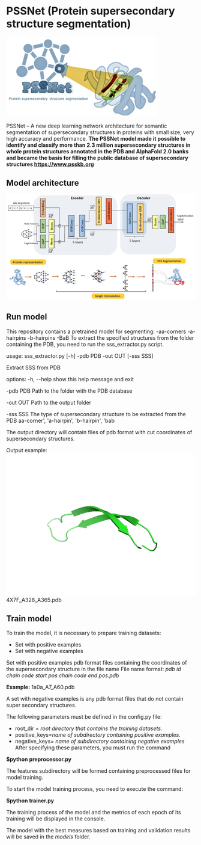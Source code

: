 # PSSNet (Protein supersecondary structure segmentation) 
![alt text](https://github.com/Denis21800/PSSNet/blob/master/Logo/pssnet.png)


PSSNet – A new deep learning network architecture for semantic segmentation of supersecondary structures in proteins with small size, very high accuracy and performance.
**The PSSNet model made it possible to identify and classify more than 2.3 million supersecondary structures in whole protein structures annotated in the PDB and AlphaFold 2.0 banks and became the basis for filling the public database of supersecondary structures https://www.psskb.org**
## Model architecture

![alt text](https://github.com/Denis21800/PSSNet/blob/master/Logo/arcitecture.png)


## Run model
This repository contains a pretrained model for segmenting: 
-aa-corners
-a-hairpins 
-b-hairpins
-BaB
To extract the specified structures from the folder containing the PDB, you need to run the sss_extractor.py script.

usage: sss_extractor.py [-h] -pdb PDB -out OUT [-sss SSS]

Extract SSS from PDB

options:
-h, --help  show this help message and exit

-pdb PDB    Path to the folder with the PDB database

-out OUT    Path to the output folder

-sss SSS    The type of supersecondary structure to be extracted from the
              PDB aa-corner', 'a-hairpin', 'b-hairpin', 'bab

The output directory will contain files of pdb format with cut coordinates of supersecondary structures.

Output example:
![alt text](https://github.com/Denis21800/PSSNet/blob/master/Logo/4X7F_A328_A365.png)
4X7F_A328_A365.pdb

## Train model
To train the model, it is necessary to prepare training datasets:
- Set with positive examples
- Set with negative examples


Set with positive examples pdb format files containing the coordinates of the supersecondary structure in the file name
File name format: _pdb id chain code start pos chain code end pos.pdb_

**Example:** 1a0a_A7_A60.pdb

A set with negative examples is any pdb format files that do not contain super secondary structures.

The following parameters must be defined in the config.py file:
- root_dir = _root directory that contains the training datasets._
- positive_keys=_name of subdirectory containing positive examples._ 
- negative_keys= _name of subdirectory containing negative examples_
After specifying these parameters, you must run the command

**$python preprocessor.py**

The features subdirectory will be formed containing preprocessed files for model training.

To start the model training process, you need to execute the command:

**$python trainer.py**

The training process of the model and the metrics of each epoch of its training will be displayed in the console.

The model with the best measures based on training and validation results will be saved in the _models_ folder.
